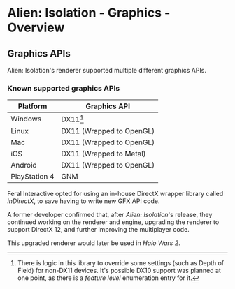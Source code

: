 # Alien: Isolation - Graphics - Overview
## Graphics APIs
Alien: Isolation's renderer supported multiple different graphics APIs.

### Known supported graphics APIs
| Platform      | Graphics API             |
|---------------|--------------------------|
| Windows       | DX11[^1]                 |
| Linux         | DX11 (Wrapped to OpenGL) |
| Mac           | DX11 (Wrapped to OpenGL) |
| iOS           | DX11 (Wrapped to Metal)  |
| Android       | DX11 (Wrapped to OpenGL) |
| PlayStation 4 | GNM                      |
[^1]: There is logic in this library to override some settings (such as Depth of Field) for non-DX11 devices.
  It's possible DX10 support was planned at one point, as there is a _feature level_ enumeration entry for it.

Feral Interactive opted for using an in-house DirectX wrapper library called *inDirectX*, to save having to write new
GFX API code.

A former developer confirmed that, after *Alien: Isolation*'s release, they continued working on the renderer and 
engine, upgrading the renderer to support DirectX 12, and further improving the multiplayer code.

This upgraded renderer would later be used in *Halo Wars 2*.
